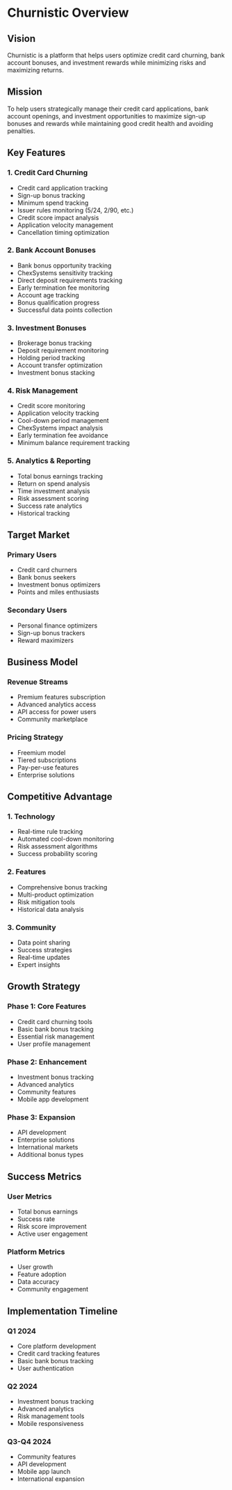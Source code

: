 # Churnistic Overview

## Vision

Churnistic is a platform that helps users optimize credit card churning, bank account bonuses, and investment rewards while minimizing risks and maximizing returns.

## Mission

To help users strategically manage their credit card applications, bank account openings, and investment opportunities to maximize sign-up bonuses and rewards while maintaining good credit health and avoiding penalties.

## Key Features

### 1. Credit Card Churning

- Credit card application tracking
- Sign-up bonus tracking
- Minimum spend tracking
- Issuer rules monitoring (5/24, 2/90, etc.)
- Credit score impact analysis
- Application velocity management
- Cancellation timing optimization

### 2. Bank Account Bonuses

- Bank bonus opportunity tracking
- ChexSystems sensitivity tracking
- Direct deposit requirements tracking
- Early termination fee monitoring
- Account age tracking
- Bonus qualification progress
- Successful data points collection

### 3. Investment Bonuses

- Brokerage bonus tracking
- Deposit requirement monitoring
- Holding period tracking
- Account transfer optimization
- Investment bonus stacking

### 4. Risk Management

- Credit score monitoring
- Application velocity tracking
- Cool-down period management
- ChexSystems impact analysis
- Early termination fee avoidance
- Minimum balance requirement tracking

### 5. Analytics & Reporting

- Total bonus earnings tracking
- Return on spend analysis
- Time investment analysis
- Risk assessment scoring
- Success rate analytics
- Historical tracking

## Target Market

### Primary Users

- Credit card churners
- Bank bonus seekers
- Investment bonus optimizers
- Points and miles enthusiasts

### Secondary Users

- Personal finance optimizers
- Sign-up bonus trackers
- Reward maximizers

## Business Model

### Revenue Streams

- Premium features subscription
- Advanced analytics access
- API access for power users
- Community marketplace

### Pricing Strategy

- Freemium model
- Tiered subscriptions
- Pay-per-use features
- Enterprise solutions

## Competitive Advantage

### 1. Technology

- Real-time rule tracking
- Automated cool-down monitoring
- Risk assessment algorithms
- Success probability scoring

### 2. Features

- Comprehensive bonus tracking
- Multi-product optimization
- Risk mitigation tools
- Historical data analysis

### 3. Community

- Data point sharing
- Success strategies
- Real-time updates
- Expert insights

## Growth Strategy

### Phase 1: Core Features

- Credit card churning tools
- Basic bank bonus tracking
- Essential risk management
- User profile management

### Phase 2: Enhancement

- Investment bonus tracking
- Advanced analytics
- Community features
- Mobile app development

### Phase 3: Expansion

- API development
- Enterprise solutions
- International markets
- Additional bonus types

## Success Metrics

### User Metrics

- Total bonus earnings
- Success rate
- Risk score improvement
- Active user engagement

### Platform Metrics

- User growth
- Feature adoption
- Data accuracy
- Community engagement

## Implementation Timeline

### Q1 2024

- Core platform development
- Credit card tracking features
- Basic bank bonus tracking
- User authentication

### Q2 2024

- Investment bonus tracking
- Advanced analytics
- Risk management tools
- Mobile responsiveness

### Q3-Q4 2024

- Community features
- API development
- Mobile app launch
- International expansion
